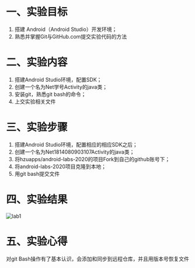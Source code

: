
# 一、实验目标
1. 搭建 Android（Android Studio）开发环境；
2. 熟悉并掌握Git与GitHub.com提交实验代码的方法 

# 二、实验内容
1. 搭建Android Studio环境，配置SDK；
2. 创建一个名为Net学号Activity的java类；
3. 安装git，熟悉git bash的命令；
4. 上交实验相关文件

# 三、实验步骤
1. 搭建Android Studio环境，配置相应的相应SDK之后；
2. 创建一个名为Net1814080903107Activity的java类；
3. 将hzuapps/android-labs-2020的项目Fork到自己的github账号下；
4. 将android-labs-2020项目克隆到本地；
5. 用git bash提交文件

# 四、实验结果
![lab1](https://raw.githubusercontent.com/Howard-SSS/android-labs-2020/master/students/net1814080903107/screenshots/lab1_1.PNG)

# 五、实验心得
对git Bash操作有了基本认识，会添加和同步到远程仓库，并且用版本号恢复文件

